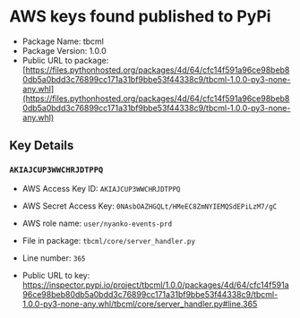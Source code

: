 # AWS keys found published to PyPi

* Package Name: tbcml
* Package Version: 1.0.0
* Public URL to package: [https://files.pythonhosted.org/packages/4d/64/cfc14f591a96ce98beb80db5a0bdd3c76899cc171a31bf9bbe53f44338c9/tbcml-1.0.0-py3-none-any.whl](https://files.pythonhosted.org/packages/4d/64/cfc14f591a96ce98beb80db5a0bdd3c76899cc171a31bf9bbe53f44338c9/tbcml-1.0.0-py3-none-any.whl)

## Key Details

### `AKIAJCUP3WWCHRJDTPPQ`

* AWS Access Key ID: `AKIAJCUP3WWCHRJDTPPQ`
* AWS Secret Access Key: `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` 
* AWS role name: `user/nyanko-events-prd`
* File in package: `tbcml/core/server_handler.py`
* Line number: `365`

* Public URL to key: https://inspector.pypi.io/project/tbcml/1.0.0/packages/4d/64/cfc14f591a96ce98beb80db5a0bdd3c76899cc171a31bf9bbe53f44338c9/tbcml-1.0.0-py3-none-any.whl/tbcml/core/server_handler.py#line.365


